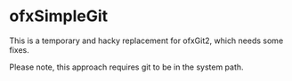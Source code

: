 # ofxSimpleGit

This is a temporary and hacky replacement for ofxGit2, which needs some fixes.

Please note, this approach requires git to be in the system path.
